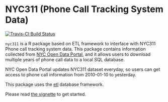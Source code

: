 # NYC311 (Phone Call Tracking System Data)

[![Travis-CI Build Status](https://travis-ci.org/beanumber/nyc311.svg?branch=master)](https://travis-ci.org/beanumber/nyc311)

`nyc311` is a R package based on ETL framework to interface with NYC311 Phone call tracking system data. This package contains information collected from [NYC Open Data Portal](https://data.cityofnewyork.us/resource/fhrw-4uyv), and it allows users to download multiple years of phone call data to a local SQL database. 

NYC Open Data Portal updates NYC311 dataset everyday, so users can get access to phone call information from 2010-01-10 to yesterday.

This package uses the [etl](http://github.com/beanumber/etl) database framework.

Please read [the vignette](https://github.com/beanumber/nyc311/blob/master/vignettes/my-vignette.Rmd) to get started.
